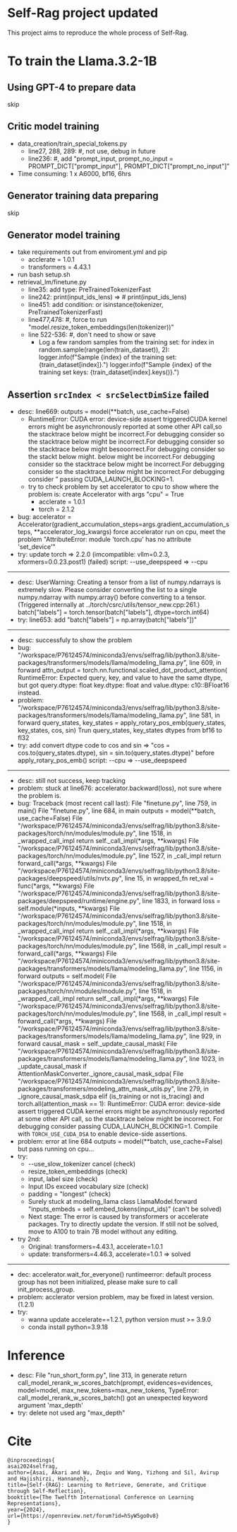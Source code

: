 # Self-Rag project updated
This project aims to reproduce the whole process of Self-Rag.

# To train the Llama.3.2-1B
## Using GPT-4 to prepare data
skip
## Critic model training
- data_creation/train_special_tokens.py
    - line27, 288, 289: #, not use, debug in future
    - line236: #, add "prompt_input, prompt_no_input = PROMPT_DICT["prompt_input"], PROMPT_DICT["prompt_no_input"]"
- Time consuming: 1 x A6000, bf16, 6hrs
## Generator training data preparing
skip
## Generator model training
- take requirements out from enviroment.yml and pip
    - acclerate = 1.0.1
    - transformers = 4.43.1
- run bash setup.sh
- retrieval_lm/finetune.py
    - line35: add type: PreTrainedTokenizerFast
    - line242: print(input_ids_lens) => # print(input_ids_lens)
    - line451: add condition:  or isinstance(tokenizer, PreTrainedTokenizerFast)
    - line477,478: #, force to run "model.resize_token_embeddings(len(tokenizer))"
    - line 522-536: #, don't need to show or save
        -   Log a few random samples from the training set:
            for index in random.sample(range(len(train_dataset)), 2):
                logger.info(f"Sample {index} of the training set: {train_dataset[index]}.")
                logger.info(f"Sample {index} of the training set keys: {train_dataset[index].keys()}.")
    

## Assertion `srcIndex < srcSelectDimSize` failed
- desc: line669: outputs = model(**batch, use_cache=False)
    - RuntimeError: CUDA error: device-side assert triggeredCUDA kernel errors might be asynchronously reported at some other API call,so the stacktrace below might be incorrect.For debugging consider so the stacktrace below might be incorrect.For debugging consider so the stacktrace below might besooorrect.For debugging consider so the stackt below might. below might be incorrect.For debugging consider so the stacktrace below might be incorrect.For debugging consider so the stacktrace below might be incorrect.For debugging consider ” passing CUDA_LAUNCH_BLOCKING=1.
    - try to check problem by set accelerator to cpu to show where the problem is: create Accelerator with args "cpu" = True
        - acclerate = 1.0.1
        - torch = 2.1.2
- bug:
    accelerator = Accelerator(gradient_accumulation_steps=args.gradient_accumulation_steps, **accelerator_log_kwargs)
    force accelerator run on cpu, meet the problem "AttributeError: module 'torch.cpu' has no attribute 'set_device'"
- try: 
    update torch => 2.2.0 (imcompatible: vllm=0.2.3, xformers=0.0.23.post1) (failed)
    script: --use_deepspeed => --cpu

---

- desc: 
    UserWarning: Creating a tensor from a list of numpy.ndarrays is extremely slow. Please consider converting the list to a single numpy.ndarray with numpy.array() before converting to a tensor. (Triggered internally at ../torch/csrc/utils/tensor_new.cpp:261.)
    batch["labels"] = torch.tensor(batch["labels"], dtype=torch.int64)
- try:
    line653: add "batch["labels"] = np.array(batch["labels"])"

---

- desc: successfuly to show the problem 
- bug:
    "/workspace/P76124574/miniconda3/envs/selfrag/lib/python3.8/site-packages/transformers/models/llama/modeling_llama.py", line 609, in forward
        attn_output = torch.nn.functional.scaled_dot_product_attention(
    RuntimeError: Expected query, key, and value to have the same dtype, but got query.dtype: float key.dtype: float and value.dtype: c10::BFloat16 instead.
- problem:
    "/workspace/P76124574/miniconda3/envs/selfrag/lib/python3.8/site-packages/transformers/models/llama/modeling_llama.py", line 581, in forward
        query_states, key_states = apply_rotary_pos_emb(query_states, key_states, cos, sin)
    Trun query_states, key_states dtypes from bf16 to fl32
- try:
    add convert dtype code to cos and sin => "cos = cos.to(query_states.dtype), sin = sin.to(query_states.dtype)" before apply_rotary_pos_emb()
    script: --cpu => --use_deepspeed

---

- desc: still not success, keep tracking
- problem: stuck at line676: accelerator.backward(loss), not sure where the problem is.
- bug:
    Traceback (most recent call last):
    File "finetune.py", line 759, in <module>
        main()
    File "finetune.py", line 684, in main
        outputs = model(**batch, use_cache=False)
    File "/workspace/P76124574/miniconda3/envs/selfrag/lib/python3.8/site-packages/torch/nn/modules/module.py", line 1518, in _wrapped_call_impl
        return self._call_impl(*args, **kwargs)
    File "/workspace/P76124574/miniconda3/envs/selfrag/lib/python3.8/site-packages/torch/nn/modules/module.py", line 1527, in _call_impl
        return forward_call(*args, **kwargs)
    File "/workspace/P76124574/miniconda3/envs/selfrag/lib/python3.8/site-packages/deepspeed/utils/nvtx.py", line 15, in wrapped_fn
        ret_val = func(*args, **kwargs)
    File "/workspace/P76124574/miniconda3/envs/selfrag/lib/python3.8/site-packages/deepspeed/runtime/engine.py", line 1833, in forward
        loss = self.module(*inputs, **kwargs)
    File "/workspace/P76124574/miniconda3/envs/selfrag/lib/python3.8/site-packages/torch/nn/modules/module.py", line 1518, in _wrapped_call_impl
        return self._call_impl(*args, **kwargs)
    File "/workspace/P76124574/miniconda3/envs/selfrag/lib/python3.8/site-packages/torch/nn/modules/module.py", line 1568, in _call_impl
        result = forward_call(*args, **kwargs)
    File "/workspace/P76124574/miniconda3/envs/selfrag/lib/python3.8/site-packages/transformers/models/llama/modeling_llama.py", line 1156, in forward
        outputs = self.model(
    File "/workspace/P76124574/miniconda3/envs/selfrag/lib/python3.8/site-packages/torch/nn/modules/module.py", line 1518, in _wrapped_call_impl
        return self._call_impl(*args, **kwargs)
    File "/workspace/P76124574/miniconda3/envs/selfrag/lib/python3.8/site-packages/torch/nn/modules/module.py", line 1568, in _call_impl
        result = forward_call(*args, **kwargs)
    File "/workspace/P76124574/miniconda3/envs/selfrag/lib/python3.8/site-packages/transformers/models/llama/modeling_llama.py", line 929, in forward
        causal_mask = self._update_causal_mask(
    File "/workspace/P76124574/miniconda3/envs/selfrag/lib/python3.8/site-packages/transformers/models/llama/modeling_llama.py", line 1023, in _update_causal_mask
        if AttentionMaskConverter._ignore_causal_mask_sdpa(
    File "/workspace/P76124574/miniconda3/envs/selfrag/lib/python3.8/site-packages/transformers/modeling_attn_mask_utils.py", line 279, in _ignore_causal_mask_sdpa
        elif (is_training or not is_tracing) and torch.all(attention_mask == 1):
    RuntimeError: CUDA error: device-side assert triggered
    CUDA kernel errors might be asynchronously reported at some other API call, so the stacktrace below might be incorrect.
    For debugging consider passing CUDA_LAUNCH_BLOCKING=1.
    Compile with `TORCH_USE_CUDA_DSA` to enable device-side assertions.
- problem: error at line 684 outputs = model(**batch, use_cache=False) but pass running on cpu...
- try:
    - --use_slow_tokenizer cancel (check)
    - resize_token_embeddings (check)
    - input, label size (check)
    - Input IDs exceed vocabulary size (check)
    - padding = "longest" (check)
    - Surely stuck at modeling_llama class LlamaModel.forward "inputs_embeds = self.embed_tokens(input_ids)" (can't be solved)
    - Next stage: The error is caused by transformers or accelerate packages. Try to directly update the version. If still not be solved, move to A100 to train 7B model without any editing.
- try 2nd:
    - Original: transformers=4.43.1, accelerate=1.0.1
    - update: transformers=4.46.3, accelerate=1.0.1 => solved

---
- dec: accelerator.wait_for_everyone() runtimeerror: default process group has not been initialized, please make sure to call init_process_group.
- problem: acclerator version problem, may be fixed in latest version.(1.2.1)
- try:
  - wanna update accelerate==1.2.1, python version must >= 3.9.0
  - conda install python=3.9.18
  



# Inference
- desc: File "run_short_form.py", line 313, in generate
    return call_model_rerank_w_scores_batch(prompt, evidences=evidences, model=model, max_new_tokens=max_new_tokens,
    TypeError: call_model_rerank_w_scores_batch() got an unexpected keyword argument 'max_depth'
- try: delete not used arg "max_depth"

# Cite
```
@inproceedings{
asai2024selfrag,
author={Asai, Akari and Wu, Zeqiu and Wang, Yizhong and Sil, Avirup and Hajishirzi, Hannaneh},
title={Self-{RAG}: Learning to Retrieve, Generate, and Critique through Self-Reflection},
booktitle={The Twelfth International Conference on Learning Representations},
year={2024},
url={https://openreview.net/forum?id=hSyW5go0v8}
}
```
